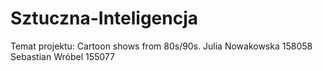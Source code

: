 # Sztuczna-Inteligencja
Temat projektu: Cartoon shows from 80s/90s.
Julia Nowakowska 158058
Sebastian Wróbel 155077
